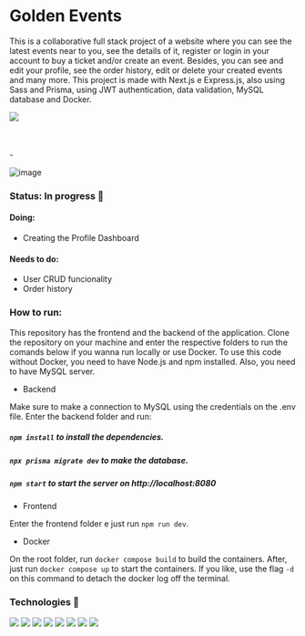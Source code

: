 # Golden Events

This is a collaborative full stack project of a website where you can see the latest events near to you, see the details of it, register or login in your account to buy a ticket and/or create an event. Besides, you can see and edit your profile, see the order history, edit or delete your created events and many more. This project is made with Next.js e Express.js, also using Sass and Prisma, using JWT authentication, data validation, MySQL database and Docker.

<div>
  <img align="center" style="margin-bottom:50px;" src="https://github.com/fernanda-rabacal/GoldenEvents/assets/99514714/8d93fedd-8cb9-4cfb-9473-6155ec0ee3f8" />
</div>
-
<div>

  ![image](https://github.com/fernanda-rabacal/GoldenEvents/assets/99514714/c7681619-0549-42d9-a42d-9223795b771e)

</div>

### Status: In progress 🚧

#### Doing:
- Creating the Profile Dashboard

#### Needs to do:

- User CRUD funcionality
- Order history

### How to run:

This repository has the frontend and the backend of the application. Clone the repository on your machine and enter the respective folders to run the comands below if you wanna run locally or use Docker. 
To use this code without Docker, you need to have Node.js and npm installed. Also, you need to have MySQL server. 

  - Backend

  Make sure to make a connection to MySQL using the credentials on the .env file. 
  Enter the backend folder and run:

  ##### `npm install` to install the dependencies.
  ##### `npx prisma migrate dev` to make the database.
  ##### `npm start` to start the server on http://localhost:8080

  - Frontend

  Enter the frontend folder e just run `npm run dev`.

  - Docker

  On the root folder, run `docker compose build` to build the containers. After, just run `docker compose up` to start the containers. If you like, use the flag `-d` on this command to detach the docker log off the terminal.

  
### Technologies 🧰

<div>
  <img src="https://img.shields.io/badge/HTML5-E34F26?style=for-the-badge&logo=html5&logoColor=white"> 
  <img src="https://img.shields.io/badge/TypeScript-007ACC?style=for-the-badge&logo=typescript&logoColor=white"> 
  <img src="https://img.shields.io/badge/next%20js-000000?style=for-the-badge&logo=nextdotjs&logoColor=white" /> 
  <img src="https://img.shields.io/badge/Node%20js-339933?style=for-the-badge&logo=nodedotjs&logoColor=white" /> 
  <img src="https://img.shields.io/badge/Sass-CC6699?style=for-the-badge&logo=sass&logoColor=white" /> 
  <img src="https://img.shields.io/badge/Prisma-3982CE?style=for-the-badge&logo=Prisma&logoColor=white" /> 
  <img src="https://img.shields.io/badge/Express%20js-000000?style=for-the-badge&logo=express&logoColor=white" /> 
  <img src="https://img.shields.io/badge/Docker-0db7ed?style=for-the-badge&logo=docker&logoColor=white" /> 
</div>
